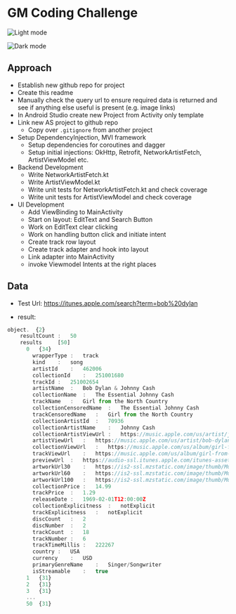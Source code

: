 # GM Coding Challenge

![Light mode](https://user-images.githubusercontent.com/1404244/111828277-73ee6100-88c1-11eb-88f7-af2c7d0c9917.png)

![Dark mode](https://user-images.githubusercontent.com/1404244/111828310-7f418c80-88c1-11eb-82a6-2ebc8b9829c0.png)

## Approach

- Establish new github repo for project
- Create this readme
- Manually check the query url to ensure required data is returned and see if anything else useful is present (e.g. image links)
- In Android Studio create new Project from Activity only template
- Link new AS project to github repo
    - Copy over `.gitignore` from another project
- Setup DependencyInjection, MVI framework
    - Setup dependencies for coroutines and dagger
    - Setup initial injections: OkHttp, Retrofit, NetworkArtistFetch, ArtistViewModel etc.
- Backend Development
    - Write NetworkArtistFetch.kt
    - Write ArtistViewModel.kt
    - Write unit tests for NetworkArtistFetch.kt and check coverage
    - Write unit tests for ArtistViewModel and check coverage
- UI Development
    - Add ViewBinding to MainActivity
    - Start on layout: EditText and Search Button
    - Work on EditText clear clicking
    - Work on handling button click and initiate intent
    - Create track row layout
    - Create track adapter and hook into layout
    - Link adapter into MainActivity
    - invoke Viewmodel Intents at the right places






## Data
- Test Url: https://itunes.apple.com/search?term=bob%20dylan

- result:

```javascript
object.  {2}
    resultCount	:	50
    results		[50]
      0   {34}
        wrapperType	:	track
        kind	:	song
        artistId	:	462006
        collectionId	:	251001680
        trackId	:	251002654
        artistName	:	Bob Dylan & Johnny Cash
        collectionName	:	The Essential Johnny Cash
        trackName	:	Girl from the North Country
        collectionCensoredName	:	The Essential Johnny Cash
        trackCensoredName	:	Girl from the North Country
        collectionArtistId	:	70936
        collectionArtistName	:	Johnny Cash
        collectionArtistViewUrl	:	https://music.apple.com/us/artist/johnny-cash/70936?uo=4
        artistViewUrl	:	https://music.apple.com/us/artist/bob-dylan/462006?uo=4
        collectionViewUrl	:	https://music.apple.com/us/album/girl-from-the-north-country/251001680?i=251002654&uo=4
        trackViewUrl	:	https://music.apple.com/us/album/girl-from-the-north-country/251001680?i=251002654&uo=4
        previewUrl	:	https://audio-ssl.itunes.apple.com/itunes-assets/Music/ee/c1/8f/mzi.ghrtrjno.aac.p.m4a
        artworkUrl30	:	https://is2-ssl.mzstatic.com/image/thumb/Music3/v4/13/ae/73/13ae735e-33d0-1480-f51b-4150d4a45696/source/30x30bb.jpg
        artworkUrl60	:	https://is2-ssl.mzstatic.com/image/thumb/Music3/v4/13/ae/73/13ae735e-33d0-1480-f51b-4150d4a45696/source/60x60bb.jpg
        artworkUrl100	:	https://is2-ssl.mzstatic.com/image/thumb/Music3/v4/13/ae/73/13ae735e-33d0-1480-f51b-4150d4a45696/source/100x100bb.jpg
        collectionPrice	:	14.99
        trackPrice	:	1.29
        releaseDate	:	1969-02-01T12:00:00Z
        collectionExplicitness	:	notExplicit
        trackExplicitness	:	notExplicit
        discCount	:	2
        discNumber	:	2
        trackCount	:	18
        trackNumber	:	6
        trackTimeMillis	:	222267
        country	:	USA
        currency	:	USD
        primaryGenreName	:	Singer/Songwriter
        isStreamable	:	true
      1   {31}
      2   {31}
      3   {31}
      ...
      50  {31}
```
